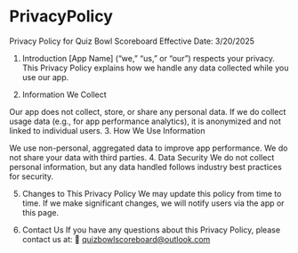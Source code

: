 # PrivacyPolicy

Privacy Policy for Quiz Bowl Scoreboard
Effective Date: 3/20/2025

1. Introduction
[App Name] (“we,” “us,” or “our”) respects your privacy. This Privacy Policy explains how we handle any data collected while you use our app.

2. Information We Collect

Our app does not collect, store, or share any personal data.
If we do collect usage data (e.g., for app performance analytics), it is anonymized and not linked to individual users.
3. How We Use Information

We use non-personal, aggregated data to improve app performance.
We do not share your data with third parties.
4. Data Security
We do not collect personal information, but any data handled follows industry best practices for security.

5. Changes to This Privacy Policy
We may update this policy from time to time. If we make significant changes, we will notify users via the app or this page.

6. Contact Us
If you have any questions about this Privacy Policy, please contact us at:
📧 quizbowlscoreboard@outlook.com
